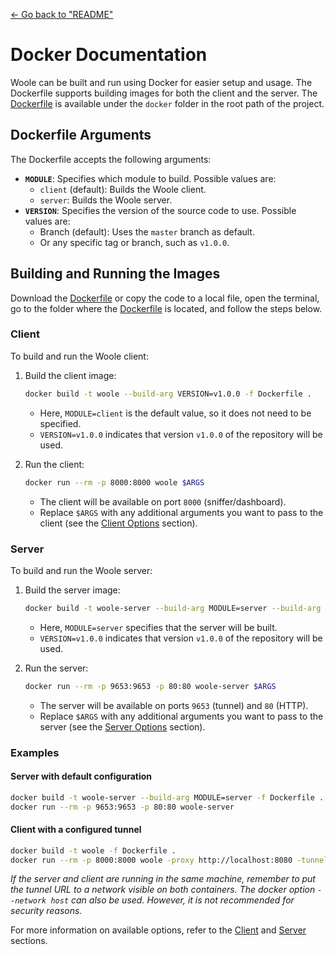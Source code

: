 [<- Go back to "README"](../README.md)

# Docker Documentation

Woole can be built and run using Docker for easier setup and usage. The Dockerfile supports building images for both the client and the server. The [Dockerfile](https://github.com/ECRomaneli/woole/blob/master/docker/Dockerfile) is available under the `docker` folder in the root path of the project.

## Dockerfile Arguments

The Dockerfile accepts the following arguments:

- **`MODULE`**: Specifies which module to build. Possible values are:
  - `client` (default): Builds the Woole client.
  - `server`: Builds the Woole server.
- **`VERSION`**: Specifies the version of the source code to use. Possible values are:
  - Branch (default): Uses the `master` branch as default.
  - Or any specific tag or branch, such as `v1.0.0`.

## Building and Running the Images

Download the [Dockerfile](https://github.com/ECRomaneli/woole/blob/master/docker/Dockerfile) or copy the code to a local file, open the terminal, go to the folder where the [Dockerfile](https://github.com/ECRomaneli/woole/blob/master/docker/Dockerfile) is located, and follow the steps below.

### Client

To build and run the Woole client:

1. Build the client image:
   ```sh
   docker build -t woole --build-arg VERSION=v1.0.0 -f Dockerfile .
   ```

   - Here, `MODULE=client` is the default value, so it does not need to be specified.
   - `VERSION=v1.0.0` indicates that version `v1.0.0` of the repository will be used.

2. Run the client:
   ```sh
   docker run --rm -p 8000:8000 woole $ARGS
   ```

   - The client will be available on port `8000` (sniffer/dashboard).
   - Replace `$ARGS` with any additional arguments you want to pass to the client (see the [Client Options](client.md#available-options) section).

### Server

To build and run the Woole server:

1. Build the server image:
   ```sh
   docker build -t woole-server --build-arg MODULE=server --build-arg VERSION=v1.0.0 -f Dockerfile .
   ```

   - Here, `MODULE=server` specifies that the server will be built.
   - `VERSION=v1.0.0` indicates that version `v1.0.0` of the repository will be used.

2. Run the server:
   ```sh
   docker run --rm -p 9653:9653 -p 80:80 woole-server $ARGS
   ```

   - The server will be available on ports `9653` (tunnel) and `80` (HTTP).
   - Replace `$ARGS` with any additional arguments you want to pass to the server (see the [Server Options](server.md#available-options) section).

### Examples

#### Server with default configuration

```sh
docker build -t woole-server --build-arg MODULE=server -f Dockerfile .
docker run --rm -p 9653:9653 -p 80:80 woole-server
```

#### Client with a configured tunnel

```sh
docker build -t woole -f Dockerfile .
docker run --rm -p 8000:8000 woole -proxy http://localhost:8080 -tunnel woole.me
```

*If the server and client are running in the same machine, remember to put the tunnel URL to a network visible on both containers. The docker option `--network host` can also be used. However, it is not recommended for security reasons.*

For more information on available options, refer to the [Client](client.md#available-options) and [Server](server.md#available-options) sections.
